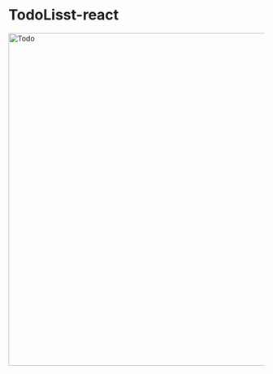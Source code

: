 # TodoLisst-react


<img width="656" alt="Todo" src="https://user-images.githubusercontent.com/102246247/174946872-0ae2ca9a-6d29-4b55-a51a-27dc2c0e15a2.png">

